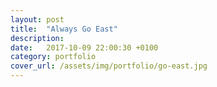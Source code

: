 ```yaml
---
layout: post
title:  "Always Go East"
description:
date:   2017-10-09 22:00:30 +0100
category: portfolio
cover_url: /assets/img/portfolio/go-east.jpg
---
```

